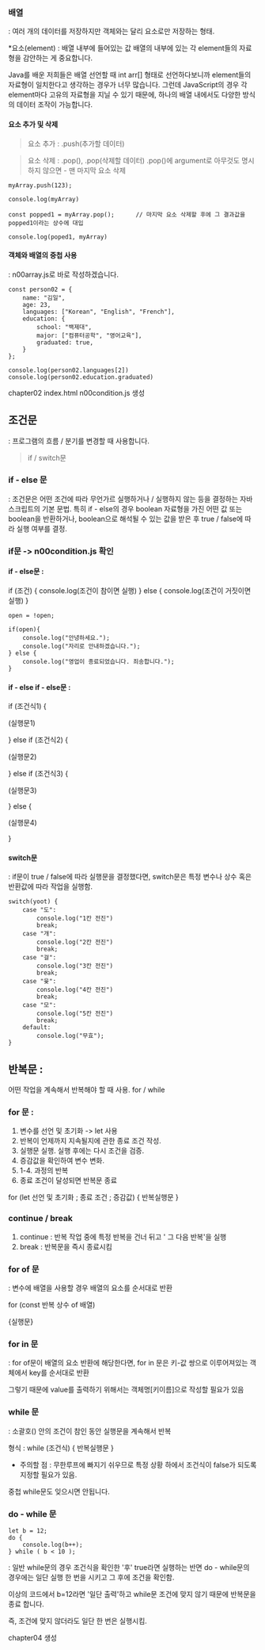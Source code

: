### 배열
: 여러 개의 데이터를 저장하지만 객체와는 달리 요소로만 저장하는 형태.

*요소(element) : 배열 내부에 들어있는 값
배열의 내부에 있는 각 element들의 자료형을 감안하는 게 중요합니다.

Java를 배운 저희들은 배열 선언할 때 int arr[] 형태로 선언하다보니까 element들의 자료형이 일치한다고 생각하는 경우가 너무 많습니다.
그런데 JavaScript의 경우 각 element마다 고유의 자료형을 지닐 수 있기 때문에, 하나의 배열 내에서도 다양한 방식의 데이터 조작이 가능합니다.

#### 요소 추가 및 삭제
> 요소 추가 : .push(추가할 데이터)

> 요소 삭제 : .pop(), .pop(삭제할 데이터)
.pop()에 argument로 아무것도 명시하지 않으면 - 맨 마지막 요소 삭제
```
myArray.push(123);

console.log(myArray)

const popped1 = myArray.pop();      // 마지막 요소 삭제할 후에 그 결과값을 popped1이라는 상수에 대입

console.log(poped1, myArray)
```

#### 객체와 배열의 중첩 사용
: n00array.js로 바로 작성하겠습니다.
```
const person02 = {
    name: "김일",
    age: 23,
    languages: ["Korean", "English", "French"],
    education: {
        school: "백제대",
        major: ["컴퓨터공학", "영어교육"],
        graduated: true,
    }
};

console.log(person02.languages[2])
console.log(person02.education.graduated)
```

chapter02
index.html
n00condition.js 생성

## 조건문
: 프로그램의 흐름 / 분기를 변경할 때 사용합니다.
> if / switch문

### if - else 문
: 조건문은 어떤 조건에 따라 무언가르 실행하거나 / 실행하지 않는 등을 결정하는 자바스크립트의 기본 문법. 특히 if - else의 경우 boolean 자료형을 가진 어떤 값 또는 boolean을 반환하거나, boolean으로 해석될 수 있는 값을 받은 후 true / false에 따라 실행 여부를 결정.

### if문 -> n00condition.js 확인

#### if - else문 :
if (조건) {
    console.log(조건이 참이면 실행)
} else {
    console.log(조건이 거짓이면 실행)
}
```
open = !open;

if(open){
    console.log("안녕하세요.");
    console.log("자리로 안내하겠습니다.");
} else {
    console.log("영업이 종료되었습니다. 죄송합니다.");
}
```

#### if - else if - else문 :
if (조건식1) {
    
(실행문1)

} else if (조건식2) {

(실행문2)

} else if (조건식3) {

(실행문3)

} else {

(실행문4)

}

#### switch문 
: if문이 true / false에 따라 실행문을 결정했다면, switch문은 특정 변수나 상수 혹은 반환값에 따라 작업을 실행함.
```
switch(yoot) {
    case "도":
        console.log("1칸 전진")
        break;
    case "개":
        console.log("2칸 전진")
        break;
    case "걸":
        console.log("3칸 전진")
        break;
    case "윷":
        console.log("4칸 전진")
        break;
    case "모":
        console.log("5칸 전진")
        break;
    default:
        console.log("무효");        
}
```

## 반복문 :
어떤 작업을 계속해서 반복해야 할 때 사용. for / while

### for 문 :
1. 변수를 선언 및 초기화 -> let 사용
2. 반복이 언제까지 지속될지에 관한 종료 조건 작성.
3. 실행문 실행. 실행 후에는 다시 조건을 검증.
4. 증감값을 확인하여 변수 변화.
5. 1-4. 과정의 반복
6. 종료 조건이 달성되면 반복문 종료

for (let 선언 및 초기화 ; 종료 조건 ; 증감값) {
    반복실행문
}

### continue / break
1. continue : 반복 작업 중에 특정 반복을 건너 뒤고 ' 그 다음 반복'을 실행
2. break : 반복문을 즉시 종료시킴

### for of 문
: 변수에 배열을 사용할 경우 배열의 요소를 순서대로 반환

for (const 반복 상수 of 배열)

{실행문}

### for in 문
: for of문이 배열의 요소 반환에 해당한다면, for in 문은 키-값 쌍으로 이루어져있는 객체에서 key를
 순서대로 반환

 그렇기 때문에 value를 출력하기 위해서는 객체명[키이름]으로 작성할 필요가 있음

 ### while 문
 : 소괄호() 안의 조건이 참인 동안 실행문을 계속해서 반복

 형식 : 
 while (조건식) {
    반복실행문
 }

 - 주의할 점 : 무한루프에 빠지기 쉬우므로 특정 상황 하에서 조건식이 false가 되도록 지정할 필요가 있음.

중첩 while문도 잊으시면 안됩니다.

### do - while 문
```
let b = 12;
do {
    console.log(b++);
} while ( b < 10 );
```
: 일반 while문의 경우 조건식을 확인한 '후' true라면 실행하는 반면 do - while문의 경우에는 일단 실행 한 번을 시키고 그 후에 조건을 확인함. 

이상의 코드에서 b=12라면 '일단 출력'하고 while문 조건에 맞지 않기 때문에 반복문을 종료 합니다. 

즉, 조건에 맞지 않더라도 일단 한 번은 실행시킴.

chapter04 생성 


